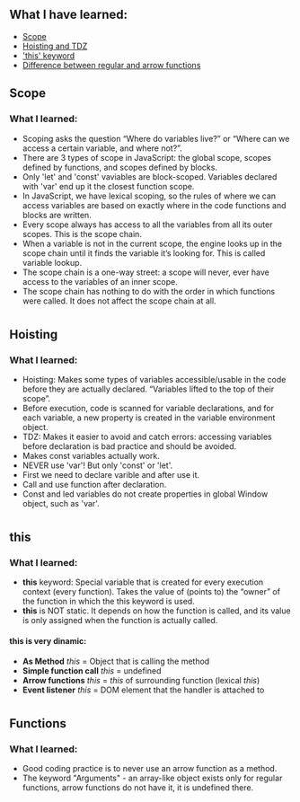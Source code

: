 ## What I have learned:

- [Scope](#scope)
- [Hoisting and TDZ](#hoisting)
- ['this' keyword](#this)
- [Difference between regular and arrow functions](#functions)

## Scope

### What I learned:

- Scoping asks the question “Where do variables live?” or “Where can we access a certain variable, and where not?”.
- There are 3 types of scope in JavaScript: the global scope, scopes defined by functions, and scopes defined by blocks.
- Only 'let' and 'const' vaviables are block-scoped. Variables declared with 'var' end up it the closest function scope.
- In JavaScript, we have lexical scoping, so the rules of where we can access variables are based on exactly where in the code functions and blocks are written.
- Every scope always has access to all the variables from all its outer scopes. This is the scope chain.
- When a variable is not in the current scope, the engine looks up in the scope chain until it finds the variable it’s looking for. This is called variable lookup.
- The scope chain is a one-way street: a scope will never, ever have access to the variables of an inner scope.
- The scope chain has nothing to do with the order in which functions were called. It does not affect the scope chain at all.

#

## Hoisting

### What I learned:

- Hoisting: Makes some types of variables accessible/usable in the code before they are actually declared. “Variables lifted to the top of their scope”.
- Before execution, code is scanned for variable declarations, and for each variable, a new property is created in the variable environment object.
- TDZ: Makes it easier to avoid and catch errors: accessing variables before declaration is bad practice and should be avoided.
- Makes const variables actually work.
- NEVER use 'var'! But only 'const' or 'let'.
- First we need to declare varible and after use it.
- Call and use function after declaration.
- Const and led variables do not create properties in global Window object, such as 'var'.

#

## this

### What I learned:

- **this** keyword: Special variable that is created for every execution context (every function). Takes the value of (points to) the “owner” of the function in which the this keyword is used.
- **this** is NOT static. It depends on how the function is called, and its value is only assigned when the function is actually called.

#### **this** is very dinamic:

- **As Method** _this_ = Object that is calling the method
- **Simple function call** _this_ = undefined
- **Arrow functions** _this_ = _this_ of surrounding function (lexical _this_)
- **Event listener** _this_ = DOM element that the handler is attached to

#

## Functions

### What I learned:

- Good coding practice is to never use an arrow function as a method.
- The keyword "Arguments" - an array-like object exists only for regular functions, arrow functions do not have it, it is undefined there.
